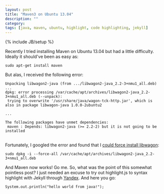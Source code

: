 ```yaml
---
layout: post
title: "Maven3 on Ubuntu 13.04"
description: ""
category: 
tags: [java, maven, ubuntu, highlight, code highlighting, jekyll]
---
```

{% include JB/setup %}

Recently I tried installing Maven on Ubuntu 13.04 but had a little difficulty.
Ideally it should've been as easy as:
<pre>
<code class="bash">sudo apt-get install maven</code>
</pre>

But alas, I received the following error:

<pre>
<code bash="applescript">Unpacking libwagon2-java (from .../libwagon2-java_2.2-3+nmu1_all.deb) ...
dpkg: error processing /var/cache/apt/archives/libwagon2-java_2.2-3+nmu1_all.deb (--unpack):
 trying to overwrite '/usr/share/java/wagon-tck-http.jar', which is also in package libwagon-java 1.0.0-2ubuntu2

...

The following packages have unmet dependencies:
 maven : Depends: libwagon2-java (>= 2.2-2) but it is not going to be installed
</code>
</pre>

Fortunately, I googled the error and found that I <a href="https://bugs.launchpad.net/ubuntu/+source/wagon2/+bug/1171056" target="_blank">could force install libwagon</a>:

<pre>
<code class="bash">sudo dpkg -i --force-all /var/cache/apt/archives/libwagon2-java_2.2-3+nmu1_all.deb</code>
</pre>

And Maven now works! Go me. So, what was the point of this somewhat pointless post? I just needed
an excuse to try out highlight.js to syntax highlight with Jekyll 
through <a href="http://softwaremaniacs.org/soft/highlight/en/download/" target="_blank">Yandex</a>. 
And here you go:

<pre>
<code class="java">System.out.println("hello world from java!");</code>
</pre>